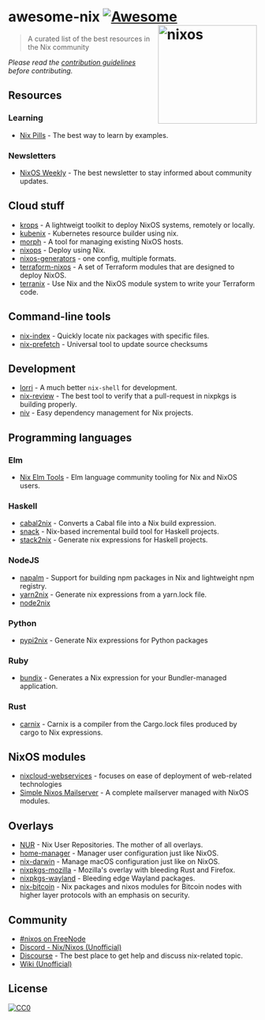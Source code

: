 # awesome-nix [![Awesome](https://awesome.re/badge.svg)](https://awesome.re) [<img src="https://nixos.org/logo/nixos-logo-only-hires.png" width="200" align="right" alt="nixos">](https://nixos.org)

> A curated list of the best resources in the Nix community

*Please read the [contribution guidelines](CONTRIBUTING.md) before contributing.*

## Resources

### Learning

* [Nix Pills](https://nixos.org/nixos/nix-pills/) - The best way to learn by examples.

### Newsletters

* [NixOS Weekly](https://weekly.nixos.org/) - The best newsletter to stay informed about community updates.

## Cloud stuff

* [krops](https://cgit.krebsco.de/krops/about/) - A lightweigt toolkit to deploy NixOS systems, remotely or locally.
* [kubenix](https://github.com/xtruder/kubenix) - Kubernetes resource builder using nix.
* [morph](https://github.com/DBCDK/morph) - A tool for managing existing NixOS hosts.
* [nixops](https://github.com/NixOS/nixops) - Deploy using Nix.
* [nixos-generators](https://github.com/nix-community/nixos-generators) - one config, multiple formats.
* [terraform-nixos](https://github.com/tweag/terraform-nixos) - A set of Terraform modules that are designed to deploy NixOS.
* [terranix](https://terranix.org) - Use Nix and the NixOS module system to write your Terraform code.

## Command-line tools

* [nix-index](https://github.com/bennofs/nix-index) - 
Quickly locate nix packages with specific files.
* [nix-prefetch](https://github.com/msteen/nix-prefetch) - Universal tool to update source checksums

## Development

* [lorri](https://github.com/target/lorri/) - A much better `nix-shell` for development.
* [nix-review](https://github.com/Mic92/nix-review) - The best tool to verify that a pull-request in nixpkgs is building properly.
* [niv](https://github.com/nmattia/niv/) - Easy dependency management for Nix projects.

## Programming languages

### Elm

* [Nix Elm Tools](https://github.com/turboMaCk/nix-elm-tools) - 
Elm language community tooling for Nix and NixOS users.

### Haskell

* [cabal2nix](https://github.com/NixOS/cabal2nix) -
Converts a Cabal file into a Nix build expression.
* [snack](https://github.com/nmattia/snack/) - 
Nix-based incremental build tool for Haskell projects.
* [stack2nix](https://github.com/input-output-hk/stack2nix) - 
Generate nix expressions for Haskell projects.

### NodeJS

* [napalm](https://github.com/nmattia/napalm) - 
Support for building npm packages in Nix and lightweight npm registry.
* [yarn2nix](https://github.com/moretea/yarn2nix) - 
Generate nix expressions from a yarn.lock file.
* [node2nix](https://github.com/svanderburg/node2nix)

### Python

* [pypi2nix](https://github.com/nix-community/pypi2nix) - Generate Nix
  expressions for Python packages

### Ruby

* [bundix](https://github.com/manveru/bundix) - 
Generates a Nix expression for your Bundler-managed application.

### Rust

* [carnix](https://nest.pijul.com/pmeunier/carnix) - Carnix is a compiler from the Cargo.lock files produced by cargo to Nix expressions.

## NixOS modules

* [nixcloud-webservices](https://github.com/nixcloud/nixcloud-webservices) - focuses on ease of deployment of web-related technologies
* [Simple Nixos Mailserver](https://gitlab.com/simple-nixos-mailserver/nixos-mailserver) - A complete mailserver managed with NixOS modules.

## Overlays

* [NUR](https://github.com/nix-community/NUR/) - Nix User Repositories. The mother of all overlays.
* [home-manager](https://github.com/rycee/home-manager) - Manager user configuration just like NixOS.
* [nix-darwin](https://github.com/LnL7/nix-darwin) - Manage macOS configuration just like on NixOS.
* [nixpkgs-mozilla](https://github.com/mozilla/nixpkgs-mozilla) - Mozilla's overlay with bleeding Rust and Firefox.
* [nixpkgs-wayland](https://github.com/colemickens/nixpkgs-wayland) - Bleeding edge Wayland packages.
* [nix-bitcoin](https://github.com/fort-nix/nix-bitcoin) - 
Nix packages and nixos modules for Bitcoin nodes with higher layer protocols with an emphasis on security.

## Community

* [#nixos on FreeNode](https://webchat.freenode.net/?channels=nixos)
* [Discord - Nix/Nixos (Unofficial)](https://discord.gg/BMUCQx6)
* [Discourse](https://discourse.nixos.org/) - The best place to get help and discuss nix-related topic.
* [Wiki (Unofficial)](https://nixos.wiki)

## License

[![CC0](https://mirrors.creativecommons.org/presskit/buttons/88x31/svg/cc-zero.svg)](https://creativecommons.org/publicdomain/zero/1.0/)
